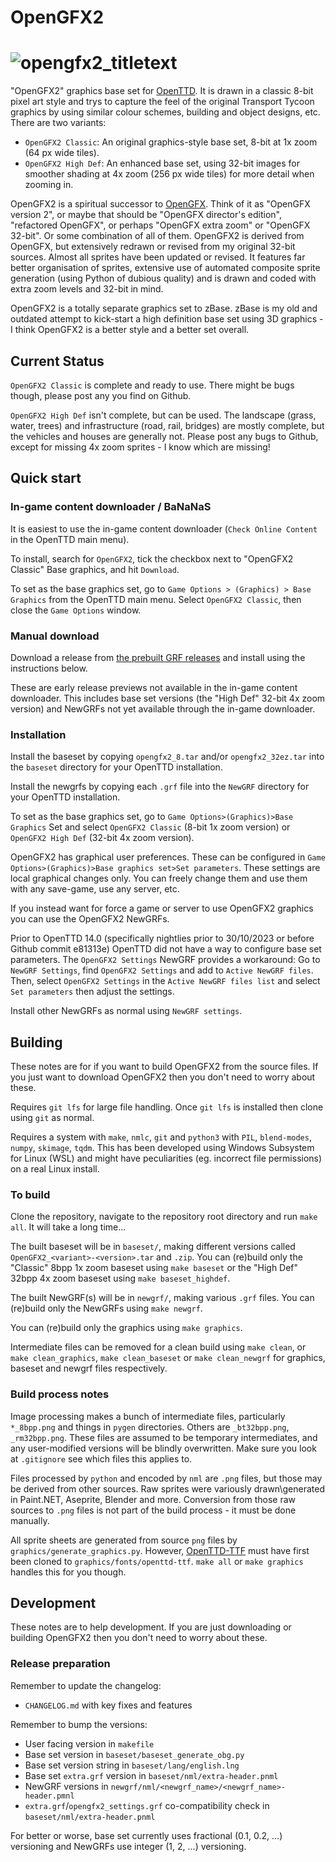 # OpenGFX2
# ![opengfx2_titletext](https://github.com/OpenTTD/OpenGFX2/assets/2762690/1adabdf4-baf8-48b2-ae35-279c3d808d0e)

"OpenGFX2" graphics base set for [OpenTTD](https://github.com/OpenTTD/OpenTTD). It is drawn in a classic 8-bit pixel art style and trys to capture the feel of the original Transport Tycoon graphics by using similar colour schemes, building and object designs, etc. There are two variants:
* `OpenGFX2 Classic`: An original graphics-style base set, 8-bit at 1x zoom (64 px wide tiles).
* `OpenGFX2 High Def`: An enhanced base set, using 32-bit images for smoother shading at 4x zoom (256 px wide tiles) for more detail when zooming in.

OpenGFX2 is a spiritual successor to [OpenGFX](https://github.com/OpenTTD/OpenGFX). Think of it as "OpenGFX version 2", or maybe that should be "OpenGFX director's edition", "refactored OpenGFX", or perhaps "OpenGFX extra zoom" or "OpenGFX 32-bit". Or some combination of all of them. OpenGFX2 is derived from OpenGFX, but extensively redrawn or revised from my original 32-bit sources. Almost all sprites have been updated or revised. It features far better organisation of sprites, extensive use of automated composite sprite generation (using Python of dubious quality) and is drawn and coded with extra zoom levels and 32-bit in mind.

OpenGFX2 is a totally separate graphics set to zBase. zBase is my old and outdated attempt to kick-start a high definition base set using 3D graphics - I think OpenGFX2 is a better style and a better set overall.

## Current Status

`OpenGFX2 Classic` is complete and ready to use. There might be bugs though, please post any you find on Github.

`OpenGFX2 High Def` isn't complete, but can be used. The landscape (grass, water, trees) and infrastructure (road, rail, bridges) are mostly complete, but the vehicles and houses are generally not. Please post any bugs to Github, except for missing 4x zoom sprites - I know which are missing!

## Quick start

### In-game content downloader / BaNaNaS
It is easiest to use the in-game content downloader (`Check Online Content` in the OpenTTD main menu).

To install, search for `OpenGFX2`, tick the checkbox next to "OpenGFX2 Classic" Base graphics, and hit `Download`.

To set as the base graphics set, go to `Game Options > (Graphics) > Base Graphics` from the OpenTTD main menu. Select `OpenGFX2 Classic`, then close the `Game Options` window.

### Manual download
Download a release from [the prebuilt GRF releases](https://github.com/OpenTTD/OpenGFX2/tags) and install using the instructions below.

These are early release previews not available in the in-game content downloader. This includes base set versions (the "High Def" 32-bit 4x zoom version) and NewGRFs not yet available through the in-game downloader.

### Installation
Install the baseset by copying `opengfx2_8.tar` and/or `opengfx2_32ez.tar` into the `baseset` directory for your OpenTTD installation.

Install the newgrfs by copying each `.grf` file into the `NewGRF` directory for your OpenTTD installation.

To set as the base graphics set, go to `Game Options>(Graphics)>Base Graphics` Set and select `OpenGFX2 Classic` (8-bit 1x zoom version) or `OpenGFX2 High Def` (32-bit 4x zoom version).

OpenGFX2 has graphical user preferences. These can be configured in `Game Options>(Graphics)>Base graphics set>Set parameters`. These settings are local graphical changes only. You can freely change them and use them with any save-game, use any server, etc.

If you instead want for force a game or server to use OpenGFX2 graphics you can use the OpenGFX2 NewGRFs.

Prior to OpenTTD 14.0 (specifically nightlies prior to 30/10/2023 or before Github commit e81313e) OpenTTD did not have a way to configure base set parameters. The `OpenGFX2 Settings` NewGRF provides a workaround: Go to `NewGRF Settings`, find `OpenGFX2 Settings` and add to `Active NewGRF files`. Then, select `OpenGFX2 Settings` in the `Active NewGRF files list` and select `Set parameters` then adjust the settings.

Install other NewGRFs as normal using `NewGRF settings`.

## Building
These notes are for if you want to build OpenGFX2 from the source files. If you just want to download OpenGFX2 then you don't need to worry about these.

Requires `git lfs` for large file handling. Once `git lfs` is installed then clone using `git` as normal.

Requires a system with `make`, `nmlc`, `git` and  `python3` with `PIL`, `blend-modes`, `numpy`, `skimage`, `tqdm`. This has been developed using Windows Subsystem for Linux (WSL) and might have peculiarities (eg. incorrect file permissions) on a real Linux install.

### To build
Clone the repository, navigate to the repository root directory and run `make all`. It will take a long time...

The built baseset will be in `baseset/`, making different versions called `OpenGFX2_<variant>-<version>.tar` and `.zip`.
You can (re)build only the "Classic" 8bpp 1x zoom baseset using `make baseset` or the "High Def" 32bpp 4x zoom baseset using `make baseset_highdef`.

The built NewGRF(s) will be in `newgrf/`, making various `.grf` files.
You can (re)build only the NewGRFs using `make newgrf`.

You can (re)build only the graphics using `make graphics`.

Intermediate files can be removed for a clean build using `make clean`, or `make clean_graphics`, `make clean_baseset` or `make clean_newgrf` for graphics, baseset and newgrf files respectively.

### Build process notes
Image processing makes a bunch of intermediate files, particularly `*_8bpp.png` and things in `pygen` directories. Others are `_bt32bpp.png`, `_rm32bpp.png`. These files are assumed to be temporary intermediates, and any user-modified versions will be blindly overwritten. Make sure you look at `.gitignore` see which files this applies to.

Files processed by `python` and encoded by `nml` are `.png` files, but those may be derived from other sources. Raw sprites were variously drawn\generated in Paint.NET, Aseprite, Blender and more. Conversion from those raw sources to `.png` files is not part of the build process - it must be done manually.

All sprite sheets are generated from source `png` files by `graphics/generate_graphics.py`. However, [OpenTTD-TTF](https://github.com/OpenTTD/OpenTTD-TTF) must have first been cloned to `graphics/fonts/openttd-ttf`. `make all` or `make graphics` handles this for you though.

## Development
These notes are to help development. If you are just downloading or building OpenGFX2 then you don't need to worry about these.

### Release preparation
Remember to update the changelog:
* `CHANGELOG.md` with key fixes and features

Remember to bump the versions:
* User facing version in `makefile`
* Base set version in `baseset/baseset_generate_obg.py`
* Base set version string in `baseset/lang/english.lng`
* Base set `extra.grf` version in `baseset/nml/extra-header.pnml`
* NewGRF versions in `newgrf/nml/<newgrf_name>/<newgrf_name>-header.pmnl`
* `extra.grf`/`opengfx2_settings.grf` co-compatibility check in `baseset/nml/extra-header.pnml`

For better or worse, base set currently uses fractional (0.1, 0.2, ...) versioning and NewGRFs use integer (1, 2, ...) versioning.
